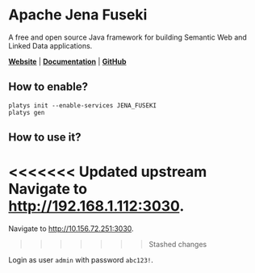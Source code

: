 # Apache Jena Fuseki

A free and open source Java framework for building Semantic Web and Linked Data applications.

**[Website](https://jena.apache.org/index.html)** | **[Documentation](https://jena.apache.org/documentation/fuseki2/)** | **[GitHub](https://github.com/apache/jena)**

## How to enable?

```
platys init --enable-services JENA_FUSEKI
platys gen
```

## How to use it?

<<<<<<< Updated upstream
Navigate to <http://192.168.1.112:3030>.
=======
Navigate to <http://10.156.72.251:3030>.
>>>>>>> Stashed changes

Login as user `admin` with password `abc123!`. 